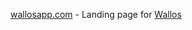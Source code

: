 [wallosapp.com](https://wallosapp.com) - Landing page for [Wallos](https://github.com/ellite/Wallos)